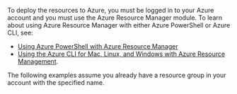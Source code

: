 To deploy the resources to Azure, you must be logged in to your Azure account and you must use the Azure Resource Manager module. To learn about using Azure Resource Manager with either Azure PowerShell or Azure CLI, 
see:

* [Using Azure PowerShell with Azure Resource Manager](/documentation/articles/powershell-azure-resource-manager/)
* [Using the Azure CLI for Mac, Linux, and Windows with Azure Resource Management](/documentation/articles/xplat-cli-azure-resource-manager/).

The following examples assume you already have a resource group in your account with the specified name.